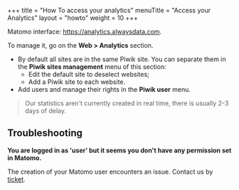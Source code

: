 +++
title = "How To access your analytics"
menuTitle = "Access your Analytics"
layout = "howto"
weight = 10
+++

Matomo interface: https://analytics.alwaysdata.com.

To manage it, go on the **Web > Analytics** section.

* By default all sites are in the same Piwik site. You can separate them in the **Piwik sites management** menu of this section:
    - Edit the default site to deselect websites;
    - Add a Piwik site to each website.
* Add users and manage their rights in the **Piwik user** menu.


> Our statistics aren't currently created in real time, there is usually 2-3 days of delay.



## Troubleshooting

**You are logged in as 'user' but it seems you don't have any permission set in Matomo.**

The creation of your Matomo user encounters an issue. Contact us by [ticket](https://admin.alwaysdata.com/support/add).
